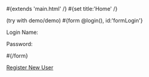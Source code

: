 \#{extends 'main.html' /} \#{set title:'Home' /}

(try with demo/demo) \#{form @login(), id:'formLogin'}

Login Name:

Password:

\#{/form}

[Register New User](<@%7Bregister()%7D>)
